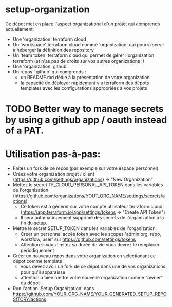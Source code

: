 # setup-organization

Ce dépot met en place l'aspect organizationel d'un projet qui comprends actuellement:

- Une 'organization' terraform cloud
- Un 'workspace' terraform cloud nommé 'organization' qui pourra servir à héberger la définition des repository
- Un 'team token' terraform cloud qui permet de gérer l'organization terraform (et n'as pas de droits sur vos autres organizations !)
- Une 'organization' github
- Un repos '.github' qui comprends :
  - un README.md dédié à la présentation de votre organization
  - la capacité de déployer rapidement via terraform des dépots templates avec les configurations appropriées à vos projets


# TODO Better way to manage secrets by using a github app / oauth instead of a PAT.


# Utilisation pas-à-pas:
- Faites un fork de ce repos (par exemple sur votre espace personnel)
- Créez votre organization projet / client (https://github.com/settings/organizations) => "New Organization"
- Mettez le secret TF_CLOUD_PERSONAL_API_TOKEN dans les variables de l'organization (https://github.com/organizations/YOUT_ORG_NAME/settings/secrets/actions)
  - Ce token est à générer sur votre compte utilisateur terraform cloud (https://app.terraform.io/app/settings/tokens => "Create API Token")
  - Il sera automatiquement supprimé des secrets de l'organization à la fin du setup.
- Mettre le secret SETUP_TOKEN dans les variables de l'organization.
  - Créer un personnal accès token avec les scopes 'admin:org, repo, workflow, user' sur https://github.com/settings/tokens
  - Attention si vous limitez sa durée de vie vous devrez le remplacer périodiquement
- Créer un nouveau repos dans votre organization en selectionant ce dépot comme template
  - vous devez avoir un fork de ce dépot dans une de vos organizations pour qu'il apparaisse 
  - attention à bien mettre votre nouvelle organization comme "owner" du dépot
- Run l'action 'Setup Organization' dans https://github.com/YOUR_ORG_NAME/YOUR_GENERATED_SETUP_REPOSITORY/actions